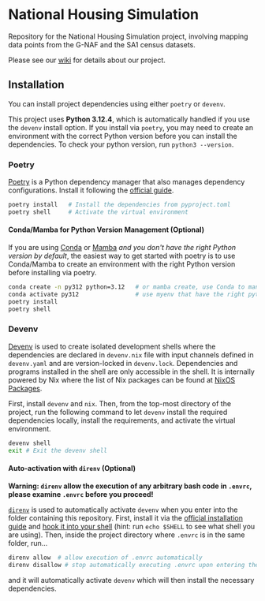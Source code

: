 # National Housing Simulation

Repository for the National Housing Simulation project, involving mapping data points from the G-NAF and the SA1 census datasets.

Please see our [wiki](https://github.com/zazwaz12/CITS3200---National-Housing-Simulation/wiki/1.-Home) for details about our project.

## Installation

You can install project dependencies using either `poetry` or `devenv`. 

This project uses **Python 3.12.4**, which is automatically handled if you use the `devenv` install option. If you install via `poetry`, you may need to create an environment with the correct Python version before you can install the dependencies. To check your python version, run `python3 --version`.

### Poetry

[Poetry](https://python-poetry.org/) is a Python dependency manager that also manages dependency configurations. Install it following the [official guide](https://python-poetry.org/docs/#installing-with-the-official-installer).

```bash
poetry install   # Install the dependencies from pyproject.toml
poetry shell     # Activate the virtual environment
```

#### Conda/Mamba for Python Version Management (Optional)
If you are using [Conda](https://docs.conda.io/projects/conda/en/latest/user-guide/getting-started.html) or [Mamba](https://github.com/mamba-org/mamba) *and you don't have the right Python version by default*, the easiest way to get started with poetry is to use Conda/Mamba to create an environment with the right Python version before installing via poetry.

```bash
conda create -n py312 python=3.12   # or mamba create, use Conda to manage your python versions
conda activate py312                # use myenv that have the right python version
poetry install                      
poetry shell
```

### Devenv

[Devenv](https://devenv.sh/) is used to create isolated development shells where the dependencies are declared in `devenv.nix` file with input channels defined in `devenv.yaml` and are version-locked in `devenv.lock`. Dependencies and programs installed in the shell are only accessible in the shell. It is internally powered by Nix where the list of Nix packages can be found at [NixOS Packages](https://search.nixos.org/packages).

First, install `devenv` and `nix`. Then, from the top-most directory of the project, run the following command to let `devenv` install the required dependencies locally, install the requirements, and activate the virtual environment.

```bash
devenv shell
exit # Exit the devenv shell
```

#### Auto-activation with `direnv` (Optional)

**Warning: `direnv` allow the execution of any arbitrary bash code in `.envrc`, please examine `.envrc` before you proceed!**

[`direnv`](https://direnv.net/) is used to automatically activate `devenv` when you enter into the folder containing this repository. First, install it via the [official installation guide](https://direnv.net/docs/installation.html) and [hook it into your shell](https://direnv.net/docs/hook.html) (hint: run `echo $SHELL` to see what shell you are using). Then, inside the project directory where `.envrc` is in the same folder, run...

```bash
direnv allow  # allow execution of .envrc automatically
direnv disallow # stop automatically executing .envrc upon entering the project folder
```

and it will automatically activate `devenv` which will then install the necessary dependencies.

